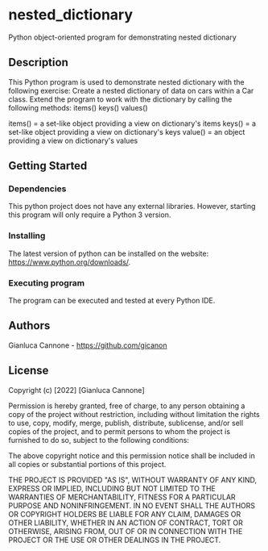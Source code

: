 # nested_dictionary

Python object-oriented program for demonstrating nested dictionary

## Description

This Python program is used to demonstrate nested dictionary with the following exercise: 
Create a nested dictionary of data on cars within a Car class. Extend the program to work with the dictionary by calling the following methods:
items()
keys()
values()


items() = a set-like object providing a view on dictionary's items
keys() = a set-like object providing a view on dictionary's keys
value() = an object providing a view on dictionary's values

## Getting Started

### Dependencies

This python project does not have any external libraries. However, starting this program will only require a Python 3 version.

### Installing

The latest version of python can be installed on the website: https://www.python.org/downloads/.

### Executing program

The program can be executed and tested at every Python IDE.

## Authors

Gianluca Cannone - https://github.com/gicanon

## License

Copyright (c) [2022] [Gianluca Cannone]

Permission is hereby granted, free of charge, to any person obtaining a copy of the project without restriction, including without limitation the rights to use, copy, modify, merge, publish, distribute, sublicense, and/or sell copies of the project, and to permit persons to whom the project is furnished to do so, subject to the following conditions:

The above copyright notice and this permission notice shall be included in all copies or substantial portions of this project.

THE PROJECT IS PROVIDED "AS IS", WITHOUT WARRANTY OF ANY KIND, EXPRESS OR IMPLIED, INCLUDING BUT NOT LIMITED TO THE WARRANTIES OF MERCHANTABILITY, FITNESS FOR A PARTICULAR PURPOSE AND NONINFRINGEMENT. IN NO EVENT SHALL THE AUTHORS OR COPYRIGHT HOLDERS BE LIABLE FOR ANY CLAIM, DAMAGES OR OTHER LIABILITY, WHETHER IN AN ACTION OF CONTRACT, TORT OR OTHERWISE, ARISING FROM, OUT OF OR IN CONNECTION WITH THE PROJECT OR THE USE OR OTHER DEALINGS IN THE PROJECT.
